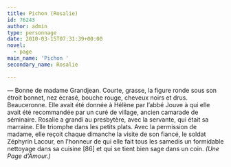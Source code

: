 ```yaml
---
title: Pichon (Rosalie)
id: 76243
author: admin
type: personnage
date: 2010-03-15T07:31:39+00:00
novel:
  - page
main_name: 'Pichon '
secondary_name: Rosalie

---
```

— Bonne de madame Grandjean. Courte, grasse, la figure ronde sous son étroit bonnet, nez écrasé, bouche rouge, cheveux noirs et drus. Beauceronne. Elle avait été donnée à Hélène par l&rsquo;abbé Jouve à qui elle avait été recommandée par un curé de village, ancien camarade de séminaire. Rosalie a grandi au presbytère, avec la servante, qui était sa marraine. Elle triomphe dans les petits plats. Avec la permission de madame, elle reçoit chaque dimanche la visite de son fiancé, le soldat Zéphyrin Lacour, en l&rsquo;honneur de qui elle fait tous les samedis un formidable nettoyage dans sa cuisine [86] et qui se tient bien sage dans un coin. _(Une Page d&rsquo;Amour.)_